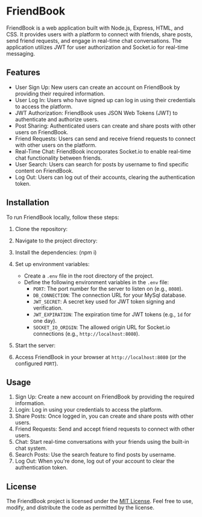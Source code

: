 
# FriendBook

FriendBook is a web application built with Node.js, Express, HTML, and CSS. It provides users with a platform to connect with friends, share posts, send friend requests, and engage in real-time chat conversations. The application utilizes JWT for user authorization and Socket.io for real-time messaging.

## Features

- User Sign Up: New users can create an account on FriendBook by providing their required information.
- User Log In: Users who have signed up can log in using their credentials to access the platform.
- JWT Authorization: FriendBook uses JSON Web Tokens (JWT) to authenticate and authorize users.
- Post Sharing: Authenticated users can create and share posts with other users on FriendBook.
- Friend Requests: Users can send and receive friend requests to connect with other users on the platform.
- Real-Time Chat: FriendBook incorporates Socket.io to enable real-time chat functionality between friends.
- User Search: Users can search for posts by username to find specific content on FriendBook.
- Log Out: Users can log out of their accounts, clearing the authentication token.

## Installation

To run FriendBook locally, follow these steps:

1. Clone the repository:
2. Navigate to the project directory:
3. Install the dependencies: (npm i)
4. Set up environment variables:
   - Create a `.env` file in the root directory of the project.
   - Define the following environment variables in the `.env` file:
     - `PORT`: The port number for the server to listen on (e.g., `8080`).
     - `DB_CONNECTION`: The connection URL for your MySql database.
     - `JWT_SECRET`: A secret key used for JWT token signing and verification.
     - `JWT_EXPIRATION`: The expiration time for JWT tokens (e.g., `1d` for one day).
     - `SOCKET_IO_ORIGIN`: The allowed origin URL for Socket.io connections (e.g., `http://localhost:8080`).

5. Start the server:

6. Access FriendBook in your browser at `http://localhost:8080` (or the configured `PORT`).

## Usage

1. Sign Up: Create a new account on FriendBook by providing the required information.
2. Login: Log in using your credentials to access the platform.
3. Share Posts: Once logged in, you can create and share posts with other users.
4. Friend Requests: Send and accept friend requests to connect with other users.
5. Chat: Start real-time conversations with your friends using the built-in chat system.
6. Search Posts: Use the search feature to find posts by username.
7. Log Out: When you're done, log out of your account to clear the authentication token.

## License

The FriendBook project is licensed under the [MIT License](https://opensource.org/licenses/MIT). Feel free to use, modify, and distribute the code as permitted by the license.







